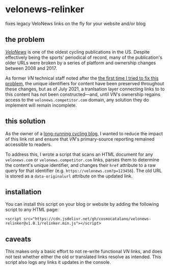 # velonews-relinker
fixes legacy VeloNews links on the fly for your website and/or blog

## the problem
*[VeloNews](https://velonews.com)* is one of the oldest cycling publications in the US. Despite effectively being the sports' periodical of record, many of the publication's older URLs were broken by a series of platform and ownership changes between 2008 and 2017. 

As former *VN* technical staff noted after the [the first time I tried to fix this problem](https://www.cyclocosm.com/2011/12/velonews-dead-link-article-finder/), the unique identifiers for content have been preserved throughout these changes, but as of July 2021, a tranlsation layer connecting links to to this content has not been constructed—and, until *VN*'s ownership regains access to the `velonews.competitor.com` domain, any solution they do implement will remain incomplete.

## this solution
As the owner of a [long-running cycling blog](https://cyclocosm.com), I wanted to reduce the impact of this link rot and ensure that *VN*'s primary-source reporting remained accessible to readers. 

To address this, I wrote a script that scans an HTML document for any `velonews.com` or `velonews.competitor.com` links, parses them to determine the content's unique identifier, and changes their `href` attribute to a raw query for that identifier (e.g. `https://velonews.com?p=123456`). The old URL is stored as a `data-originalurl` attribute on the updated link.

## installation
You can install this script on your blog or website by adding the following script to any HTML page:

`<script src="https://cdn.jsdelivr.net/gh/cosmocatalano/velonews-relinker@v1.0.1/relinker.min.js"></script>`

## caveats
This makes only a basic effort to not re-write functional *VN* links, and does not test whether either the old or translated links resolve as intended. This script also logs any links it updates in the console.

